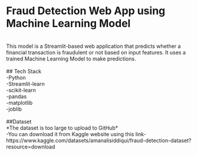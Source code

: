 # Fraud Detection Web App using Machine Learning Model
<br>
  This model is a Streamlit-based web application that predicts whether a financial transaction is fraudulent or not based on input features. It uses a trained Machine Learning Model to make predictions. 
<br>
<br>
## Tech Stack
<br>
-Python
<br>
-Streamlit-learn
<br>
-scikit-learn
<br>
-pandas
<br>
-matplotlib
<br>
-joblib
<br>
<br>
##Dataset 
<br>
  *The dataset is too large to upload to GitHub*
  <br>
  -You can download it from Kaggle website using this link-
  <br>
  https://www.kaggle.com/datasets/amanalisiddiqui/fraud-detection-dataset?resource=download
  
